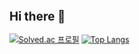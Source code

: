 ## Hi there 👋

<!--
**kevinmj12/kevinmj12** is a ✨ _special_ ✨ repository because its `README.md` (this file) appears on your GitHub profile.

Here are some ideas to get you started:

- 🔭 I’m currently working on ...
- 🌱 I’m currently learning ...
- 👯 I’m looking to collaborate on ...
- 🤔 I’m looking for help with ...
- 💬 Ask me about ...
- 📫 How to reach me: ...
- 😄 Pronouns: ...
- ⚡ Fun fact: ...
-->

[![Solved.ac
프로필](http://mazassumnida.wtf/api/v2/generate_badge?boj=kevinmj12)](https://solved.ac/kevinmj12)
[![Top Langs](https://github-readme-stats.vercel.app/api/top-langs/?username=kevinmj12)](https://github.com/anuraghazra/github-readme-stats)
